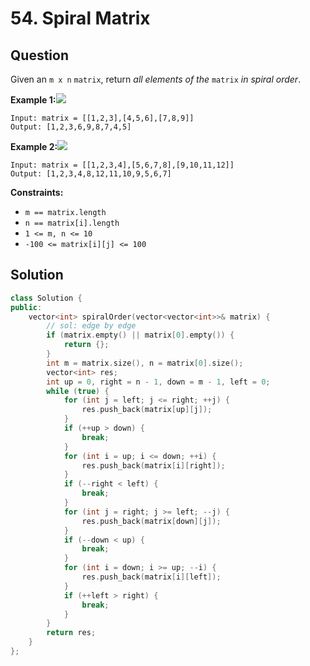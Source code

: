 # 54. Spiral Matrix

## Question

Given an `m x n` `matrix`, return _all elements of the_ `matrix` _in spiral order_.

**Example 1:**![](https://assets.leetcode.com/uploads/2020/11/13/spiral1.jpg)

```text
Input: matrix = [[1,2,3],[4,5,6],[7,8,9]]
Output: [1,2,3,6,9,8,7,4,5]
```

**Example 2:**![](https://assets.leetcode.com/uploads/2020/11/13/spiral.jpg)

```text
Input: matrix = [[1,2,3,4],[5,6,7,8],[9,10,11,12]]
Output: [1,2,3,4,8,12,11,10,9,5,6,7]
```

**Constraints:**

* `m == matrix.length`
* `n == matrix[i].length`
* `1 <= m, n <= 10`
* `-100 <= matrix[i][j] <= 100`

## Solution

```cpp
class Solution {
public:
    vector<int> spiralOrder(vector<vector<int>>& matrix) {
        // sol: edge by edge
        if (matrix.empty() || matrix[0].empty()) {
            return {};
        }
        int m = matrix.size(), n = matrix[0].size();
        vector<int> res;
        int up = 0, right = n - 1, down = m - 1, left = 0;
        while (true) {
            for (int j = left; j <= right; ++j) {
                res.push_back(matrix[up][j]);
            }
            if (++up > down) {
                break;
            }
            for (int i = up; i <= down; ++i) {
                res.push_back(matrix[i][right]);
            }
            if (--right < left) {
                break;
            }
            for (int j = right; j >= left; --j) {
                res.push_back(matrix[down][j]);
            }
            if (--down < up) {
                break;
            }
            for (int i = down; i >= up; --i) {
                res.push_back(matrix[i][left]);
            }
            if (++left > right) {
                break;
            }
        }
        return res;
    }
};
```

